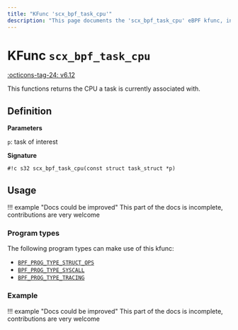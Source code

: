 ```yaml
---
title: "KFunc 'scx_bpf_task_cpu'"
description: "This page documents the 'scx_bpf_task_cpu' eBPF kfunc, including its definition, usage, program types that can use it, and examples."
---
```

# KFunc `scx_bpf_task_cpu`

<!-- [FEATURE_TAG](scx_bpf_task_cpu) -->
[:octicons-tag-24: v6.12](https://github.com/torvalds/linux/commit/f0e1a0643a59bf1f922fa209cec86a170b784f3f)
<!-- [/FEATURE_TAG] -->

This functions returns the CPU a task is currently associated with.

## Definition

**Parameters**

`p`: task of interest

**Signature**

<!-- [KFUNC_DEF] -->
`#!c s32 scx_bpf_task_cpu(const struct task_struct *p)`
<!-- [/KFUNC_DEF] -->

## Usage

!!! example "Docs could be improved"
    This part of the docs is incomplete, contributions are very welcome

### Program types

The following program types can make use of this kfunc:

<!-- [KFUNC_PROG_REF] -->
- [`BPF_PROG_TYPE_STRUCT_OPS`](../program-type/BPF_PROG_TYPE_STRUCT_OPS.md)
- [`BPF_PROG_TYPE_SYSCALL`](../program-type/BPF_PROG_TYPE_SYSCALL.md)
- [`BPF_PROG_TYPE_TRACING`](../program-type/BPF_PROG_TYPE_TRACING.md)
<!-- [/KFUNC_PROG_REF] -->

### Example

!!! example "Docs could be improved"
    This part of the docs is incomplete, contributions are very welcome

